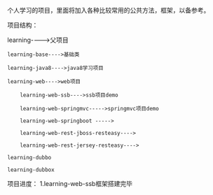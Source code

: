 ﻿个人学习的项目，里面将加入各种比较常用的公共方法，框架，以备参考。

项目结构： 

learning---->父项目

	learning-base---->基础类

	learning-java8---->java8学习项目

	learning-web---->web项目

		learning-web-ssb---->ssb项目demo
	
		learning-web-springmvc----->springmvc项目demo
	
		learning-web-springboot ----->
	
		learning-web-rest-jboss-resteasy---->

		learning-web-rest-jersey-resteasy---->
	
	learning-dubbo

	learning-dubbox


项目进度：
1.learning-web-ssb框架搭建完毕
